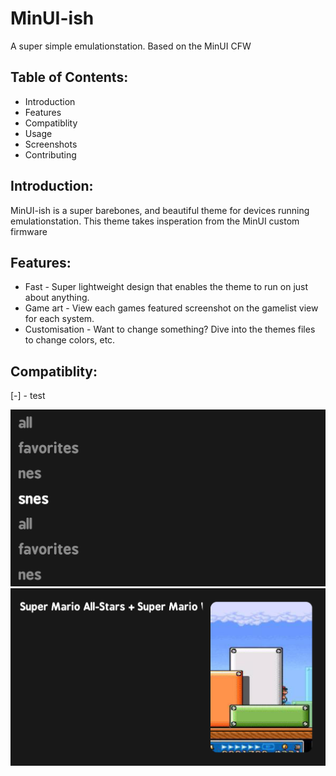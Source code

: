 # MinUI-ish
A super simple emulationstation. Based on the MinUI CFW

## Table of Contents:
- Introduction
- Features
- Compatiblity
- Usage
- Screenshots
- Contributing

## Introduction:
MinUI-ish is a super barebones, and beautiful theme for devices running emulationstation. This theme takes insperation from the MinUI custom firmware

## Features:
- Fast - Super lightweight design that enables the theme to run on just about anything.
- Game art - View each games featured screenshot on the gamelist view for each system.
- Customisation - Want to change something? Dive into the themes files to change colors, etc.

## Compatiblity:
[-] - test


<img src="github/mainscreen.png">
<img src="github/gamelist.png">
